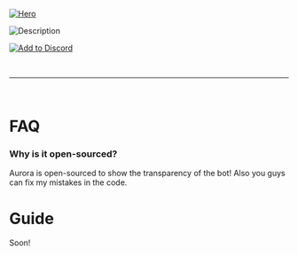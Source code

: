 [![Hero](https://imgur.com/yTfSgds.png)](https://auroradiscordbot.ga)

![Description](https://i.imgur.com/mcAE3nb.png)

[![Add to Discord](https://imgur.com/hf2oXYR.png)](https://discord.com/oauth2/authorize?client_id=702808552892530829&permissions=2146827775&redirect_uri=https%3A%2F%2Fauroradiscordbot.ga%2Fcallback&response_type=code&scope=guilds%20bot%20identify)

<br>
<hr>
<br>

# FAQ

### Why is it open-sourced?

Aurora is open-sourced to show the transparency of the bot! Also you guys can fix my mistakes in the code.

# Guide

Soon!
